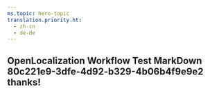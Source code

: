 ```yaml
---
ms.topic: hero-topic
translation.priority.ht: 
  - zh-cn
  - de-de
---
```

## OpenLocalization Workflow Test MarkDown 80c221e9-3dfe-4d92-b329-4b06b4f9e9e2 thanks!
